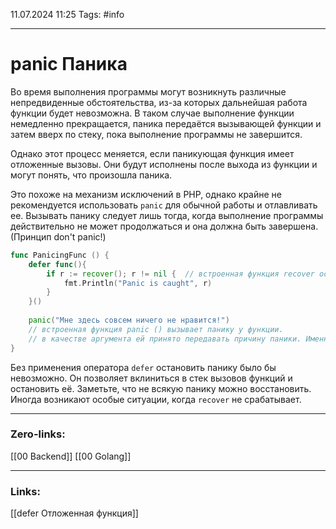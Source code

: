 11.07.2024 11:25
Tags: #info

---
# panic Паника
Во время выполнения программы могут возникнуть различные непредвиденные обстоятельства, из-за которых дальнейшая работа функции будет невозможна. В таком случае выполнение функции немедленно прекращается, паника передаётся вызывающей функции и затем вверх по стеку, пока выполнение программы не завершится.

Однако этот процесс меняется, если паникующая функция имеет отложенные вызовы. Они будут исполнены после выхода из функции и могут понять, что произошла паника.

Это похоже на механизм исключений в PHP, однако крайне не рекомендуется использовать `panic` для обычной работы и отлавливать ее. Вызывать панику следует лишь тогда, когда выполнение программы действительно не может продолжаться и она должна быть завершена. (Принцип don't panic!)
```go
func PanicingFunc () {
    defer func(){
        if r := recover(); r != nil {  // встроенная функция recover останавливает панику и возвращает описание произошедшего
            fmt.Println("Panic is caught", r)    
        } 
    }()
    
    panic("Мне здесь совсем ничего не нравится!") 
    // встроенная функция panic () вызывает панику у функции. 
    // в качестве аргумента ей принято передавать причину паники. Именно она будет возвращена функцией recover
}
```

Без применения оператора `defer` остановить панику было бы невозможно. Он позволяет вклиниться в стек вызовов функций и остановить её. Заметьте, что не всякую панику можно восстановить. Иногда возникают особые ситуации, когда `recover` не срабатывает.

---
### Zero-links:
[[00 Backend]] [[00 Golang]]

---
### Links:
[[defer Отложенная функция]]